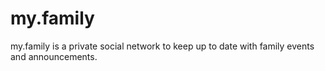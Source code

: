 # my.family
my.family is a private social network to keep up to date with family events and announcements.
